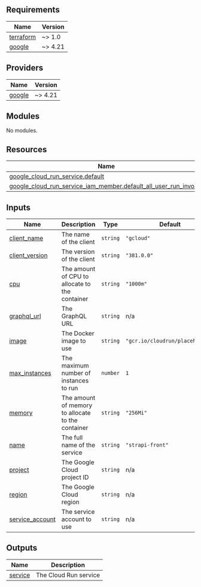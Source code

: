 <!-- BEGIN_TF_DOCS -->
## Requirements

| Name | Version |
|------|---------|
| <a name="requirement_terraform"></a> [terraform](#requirement\_terraform) | ~> 1.0 |
| <a name="requirement_google"></a> [google](#requirement\_google) | ~> 4.21 |

## Providers

| Name | Version |
|------|---------|
| <a name="provider_google"></a> [google](#provider\_google) | ~> 4.21 |

## Modules

No modules.

## Resources

| Name | Type |
|------|------|
| [google_cloud_run_service.default](https://registry.terraform.io/providers/hashicorp/google/latest/docs/resources/cloud_run_service) | resource |
| [google_cloud_run_service_iam_member.default_all_user_run_invoker](https://registry.terraform.io/providers/hashicorp/google/latest/docs/resources/cloud_run_service_iam_member) | resource |

## Inputs

| Name | Description | Type | Default | Required |
|------|-------------|------|---------|:--------:|
| <a name="input_client_name"></a> [client\_name](#input\_client\_name) | The name of the client | `string` | `"gcloud"` | no |
| <a name="input_client_version"></a> [client\_version](#input\_client\_version) | The version of the client | `string` | `"381.0.0"` | no |
| <a name="input_cpu"></a> [cpu](#input\_cpu) | The amount of CPU to allocate to the container | `string` | `"1000m"` | no |
| <a name="input_graphql_url"></a> [graphql\_url](#input\_graphql\_url) | The GraphQL URL | `string` | n/a | yes |
| <a name="input_image"></a> [image](#input\_image) | The Docker image to use | `string` | `"gcr.io/cloudrun/placeholder"` | no |
| <a name="input_max_instances"></a> [max\_instances](#input\_max\_instances) | The maximum number of instances to run | `number` | `1` | no |
| <a name="input_memory"></a> [memory](#input\_memory) | The amount of memory to allocate to the container | `string` | `"256Mi"` | no |
| <a name="input_name"></a> [name](#input\_name) | The full name of the service | `string` | `"strapi-front"` | no |
| <a name="input_project"></a> [project](#input\_project) | The Google Cloud project ID | `string` | n/a | yes |
| <a name="input_region"></a> [region](#input\_region) | The Google Cloud region | `string` | n/a | yes |
| <a name="input_service_account"></a> [service\_account](#input\_service\_account) | The service account to use | `string` | n/a | yes |

## Outputs

| Name | Description |
|------|-------------|
| <a name="output_service"></a> [service](#output\_service) | The Cloud Run service |
<!-- END_TF_DOCS -->